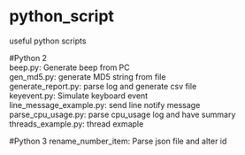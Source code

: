 # python_script
useful python scripts

#Python 2  
beep.py: Generate beep from PC<BR>
gen_md5.py: generate MD5 string from file<BR>
generate_report.py: parse log and generate csv file<BR>
keyevent.py: Simulate keyboard event<BR>
line_message_example.py: send line notify message<BR>
parse_cpu_usage.py: parse cpu_usage log and have summary<BR>
threads_example.py: thread exmaple<BR>

#Python 3
rename_number_item: Parse json file and alter id<BR>
